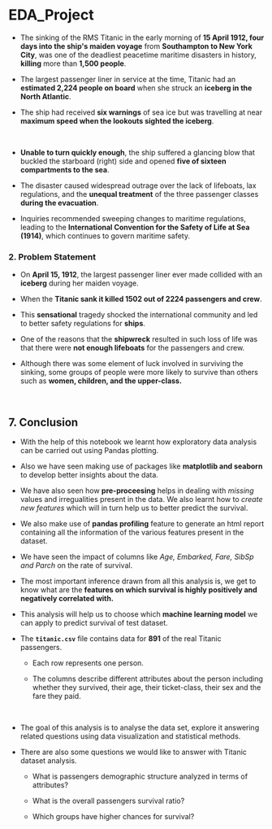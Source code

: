 # EDA_Project

- The sinking of the RMS Titanic in the early morning of __15 April 1912, four days into the ship's maiden voyage__ from __Southampton to New York City__, was one of the deadliest peacetime maritime disasters in history, __killing__ more 
than **1,500 people**. 

- The largest passenger liner in service at the time, Titanic had an __estimated 2,224 people on board__ when she struck an __iceberg in the North Atlantic__. 

- The ship had received __six warnings__ of sea ice but was travelling at near __maximum speed when the lookouts sighted the iceberg__. 

<br> 

- __Unable to turn quickly enough__, the ship suffered a glancing blow that buckled the starboard (right) side and opened __five of sixteen compartments to the sea__. 

- The disaster caused widespread outrage over the lack of lifeboats, lax regulations, and the __unequal treatment__ of the three passenger classes __during the evacuation__. 

- Inquiries recommended sweeping changes to maritime regulations, leading to the __International Convention for the Safety of Life at Sea (1914)__, which continues to govern maritime safety.

### 2. Problem Statement

- On __April 15, 1912__, the largest passenger liner ever made collided with an __iceberg__ during her maiden voyage. 

- When the __Titanic sank it killed 1502 out of 2224 passengers and crew__.

- This __sensational__ tragedy shocked the international community and led to better safety regulations for **ships**. 

- One of the reasons that the **shipwreck** resulted in such loss of life was that there were **not enough lifeboats** for the passengers and crew. 

- Although there was some element of luck involved in surviving the sinking, some groups of people were more likely to survive than others such as **women, children, and the upper-class.**

<br> 

## 7. Conclusion 

- With the help of this notebook we learnt how exploratory data analysis can be carried out using Pandas plotting.
- Also we have seen making use of packages like __matplotlib and seaborn__ to develop better insights about the data.<br/>
- We have also seen how __pre-proceesing__ helps in dealing with _missing_ values and irregualities present in the data. We also learnt how to _create new features_ which will in turn help us to better predict the survival. 
- We also make use of __pandas profiling__ feature to generate an html report containing all the information of the various features present in the dataset.
- We have seen the impact of columns like _Age, Embarked, Fare, SibSp and Parch_ on the rate of survival.
- The most important inference drawn from all this analysis is, we get to know what are the __features on which survival is highly positively and negatively correlated with.__ 
- This analysis will help us to choose which __machine learning model__ we can apply to predict survival of test dataset. 

- The **`titanic.csv`** file contains data for **891** of the real Titanic passengers. 
  - Each row represents one person. 

  - The columns describe different attributes about the person including whether they survived, their age, their ticket-class, their sex and the fare they paid.

<br> 

- The goal of this analysis is to analyse the data set, explore it answering related questions using data visualization and statistical methods. 

- There are also some questions we would like to answer with Titanic dataset analysis.

  - What is passengers demographic structure analyzed in terms of attributes?

  - What is the overall passengers survival ratio?

  - Which groups have higher chances for survival?

